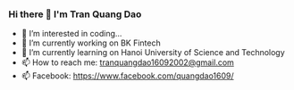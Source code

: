 ### Hi there  👋   I'm Tran Quang Dao

- 👀 I’m interested in coding...
- 🔭 I’m currently working on BK Fintech
- 🌱 I’m currently learning on Hanoi University of Science and Technology
- 📫 How to reach me: tranquangdao16092002@gmail.com
- 📫 Facebook: https://www.facebook.com/quangdao1609/

